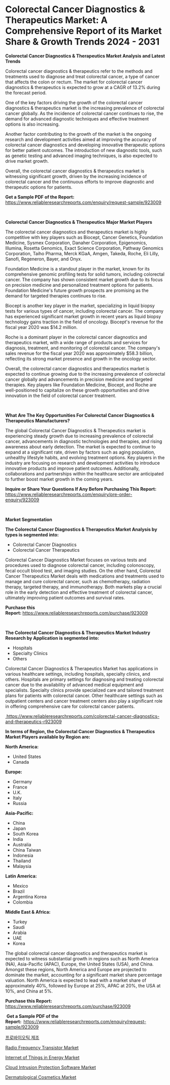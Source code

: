 <p><h1>Colorectal Cancer Diagnostics & Therapeutics Market: A Comprehensive Report of its Market Share & Growth Trends 2024 - 2031</h1></p><p><strong>Colorectal Cancer Diagnostics & Therapeutics Market Analysis and Latest Trends</strong></p>
<p><p>Colorectal cancer diagnostics & therapeutics refer to the methods and treatments used to diagnose and treat colorectal cancer, a type of cancer that affects the colon or rectum. The market for colorectal cancer diagnostics & therapeutics is expected to grow at a CAGR of 13.2% during the forecast period. </p><p>One of the key factors driving the growth of the colorectal cancer diagnostics & therapeutics market is the increasing prevalence of colorectal cancer globally. As the incidence of colorectal cancer continues to rise, the demand for advanced diagnostic techniques and effective treatment options is also increasing. </p><p>Another factor contributing to the growth of the market is the ongoing research and development activities aimed at improving the accuracy of colorectal cancer diagnostics and developing innovative therapeutic options for better patient outcomes. The introduction of new diagnostic tools, such as genetic testing and advanced imaging techniques, is also expected to drive market growth.</p><p>Overall, the colorectal cancer diagnostics & therapeutics market is witnessing significant growth, driven by the increasing incidence of colorectal cancer and the continuous efforts to improve diagnostic and therapeutic options for patients.</p></p>
<p><strong>Get a Sample PDF of the Report:&nbsp;</strong> <a href="https://www.reliableresearchreports.com/enquiry/request-sample/923009">https://www.reliableresearchreports.com/enquiry/request-sample/923009</a></p>
<p>&nbsp;</p>
<p><strong>Colorectal Cancer Diagnostics & Therapeutics Major Market Players</strong></p>
<p><p>The colorectal cancer diagnostics and therapeutics market is highly competitive with key players such as Biocept, Cancer Genetics, Foundation Medicine, Sysmex Corporation, Danaher Corporation, Epigenomics, Illumina, Rosetta Genomics, Exact Science Corporation, Pathway Genomics Corporation, Taiho Pharma, Merck KGaA, Amgen, Takeda, Roche, Eli Lilly, Sanofi, Regeneron, Bayer, and Onyx.</p><p>Foundation Medicine is a standout player in the market, known for its comprehensive genomic profiling tests for solid tumors, including colorectal cancer. The company has shown consistent market growth due to its focus on precision medicine and personalized treatment options for patients. Foundation Medicine's future growth prospects are promising as the demand for targeted therapies continues to rise.</p><p>Biocept is another key player in the market, specializing in liquid biopsy tests for various types of cancer, including colorectal cancer. The company has experienced significant market growth in recent years as liquid biopsy technology gains traction in the field of oncology. Biocept's revenue for the fiscal year 2020 was $14.2 million.</p><p>Roche is a dominant player in the colorectal cancer diagnostics and therapeutics market, with a wide range of products and services for diagnosis, treatment, and monitoring of colorectal cancer. The company's sales revenue for the fiscal year 2020 was approximately $58.3 billion, reflecting its strong market presence and growth in the oncology sector.</p><p>Overall, the colorectal cancer diagnostics and therapeutics market is expected to continue growing due to the increasing prevalence of colorectal cancer globally and advancements in precision medicine and targeted therapies. Key players like Foundation Medicine, Biocept, and Roche are well-positioned to capitalize on these growth opportunities and drive innovation in the field of colorectal cancer treatment.</p></p>
<p>&nbsp;</p>
<p><strong>What Are The Key Opportunities For Colorectal Cancer Diagnostics & Therapeutics Manufacturers?</strong></p>
<p><p>The global Colorectal Cancer Diagnostics & Therapeutics market is experiencing steady growth due to increasing prevalence of colorectal cancer, advancements in diagnostic technologies and therapies, and rising awareness about early detection. The market is expected to continue to expand at a significant rate, driven by factors such as aging population, unhealthy lifestyle habits, and evolving treatment options. Key players in the industry are focusing on research and development activities to introduce innovative products and improve patient outcomes. Additionally, collaborations and partnerships within the healthcare sector are anticipated to further boost market growth in the coming years.</p></p>
<p><strong>Inquire or Share Your Questions If Any Before Purchasing This Report:</strong> <a href="https://www.reliableresearchreports.com/enquiry/pre-order-enquiry/923009">https://www.reliableresearchreports.com/enquiry/pre-order-enquiry/923009</a></p>
<p>&nbsp;</p>
<p><strong>Market Segmentation</strong></p>
<p><strong>The Colorectal Cancer Diagnostics & Therapeutics Market Analysis by types is segmented into:</strong></p>
<p><ul><li>Colorectal Cancer Diagnostics</li><li>Colorectal Cancer Therapeutics</li></ul></p>
<p><p>Colorectal Cancer Diagnostics Market focuses on various tests and procedures used to diagnose colorectal cancer, including colonoscopy, fecal occult blood test, and imaging studies. On the other hand, Colorectal Cancer Therapeutics Market deals with medications and treatments used to manage and cure colorectal cancer, such as chemotherapy, radiation therapy, targeted therapy, and immunotherapy. Both markets play a crucial role in the early detection and effective treatment of colorectal cancer, ultimately improving patient outcomes and survival rates.</p></p>
<p><strong>Purchase this Report:&nbsp;</strong><a href="https://www.reliableresearchreports.com/purchase/923009">https://www.reliableresearchreports.com/purchase/923009</a></p>
<p>&nbsp;</p>
<p><strong>The Colorectal Cancer Diagnostics & Therapeutics Market Industry Research by Application is segmented into:</strong></p>
<p><ul><li>Hospitals</li><li>Specialty Clinics</li><li>Others</li></ul></p>
<p><p>Colorectal Cancer Diagnostics & Therapeutics Market has applications in various healthcare settings, including hospitals, specialty clinics, and others. Hospitals are primary settings for diagnosing and treating colorectal cancer due to the availability of advanced medical equipment and specialists. Specialty clinics provide specialized care and tailored treatment plans for patients with colorectal cancer. Other healthcare settings such as outpatient centers and cancer treatment centers also play a significant role in offering comprehensive care for colorectal cancer patients.</p></p>
<p><a href="https://www.reliableresearchreports.com/colorectal-cancer-diagnostics-and-therapeutics-r923009">&nbsp;https://www.reliableresearchreports.com/colorectal-cancer-diagnostics-and-therapeutics-r923009</a></p>
<p><strong>In terms of Region, the Colorectal Cancer Diagnostics & Therapeutics Market Players available by Region are:</strong></p>
<p>
    <p> <strong> North America: </strong>
        <ul>
            <li>United States</li>
            <li>Canada</li>
        </ul>
        </p> 
    <p> <strong> Europe: </strong>
        <ul>
            <li>Germany</li>
            <li>France</li>
            <li>U.K.</li>
            <li>Italy</li>
            <li>Russia</li>
        </ul>
        </p> 
    <p> <strong> Asia-Pacific: </strong>
        <ul>
            <li>China</li>
            <li>Japan</li>
            <li>South Korea</li>
            <li>India</li>
            <li>Australia</li>
            <li>China Taiwan</li>
            <li>Indonesia</li>
            <li>Thailand</li>
            <li>Malaysia</li>
        </ul>
        </p> 
    <p> <strong> Latin America: </strong>
        <ul>
            <li>Mexico</li>
            <li>Brazil</li>
            <li>Argentina Korea</li>
            <li>Colombia</li>
        </ul>
        </p> 
    <p> <strong> Middle East & Africa: </strong>
        <ul>
            <li>Turkey</li>
            <li>Saudi</li>
            <li>Arabia</li>
            <li>UAE</li>
            <li>Korea</li>
        </ul>
    </p>
    </p>
<p><p>The global colorectal cancer diagnostics and therapeutics market is expected to witness substantial growth in regions such as North America (NA), Asia-Pacific (APAC), Europe, the United States (USA), and China. Amongst these regions, North America and Europe are projected to dominate the market, accounting for a significant market share percentage valuation. North America is expected to lead with a market share of approximately 40%, followed by Europe at 25%, APAC at 20%, the USA at 10%, and China at 5%.</p></p>
<p><strong>Purchase this Report: </strong><a href="https://www.reliableresearchreports.com/purchase/923009">https://www.reliableresearchreports.com/purchase/923009</a></p>
<p>&nbsp;<strong>Get a Sample PDF of the Report:&nbsp;&nbsp;</strong><a href="https://www.reliableresearchreports.com/enquiry/request-sample/923009">https://www.reliableresearchreports.com/enquiry/request-sample/923009</a></p>
<p><strong></strong></p>
<p><p><a href="https://github.com/chupp85/Market-Research-Report-List-1/blob/main/866777953850.md">프로바이오틱 제조</a></p><p><a href="https://www.linkedin.com/pulse/radio-frequency-transistor-market-analysis-its-cagr-segmentation-vq3ee?trackingId=IDhGIDjH0867pAeVGJCusQ%3D%3D">Radio Frequency Transistor Market</a></p><p><a href="https://github.com/kosella/Market-Research-Report-List-3/blob/main/internet-of-things-in-energy-market.md">Internet of Things in Energy Market</a></p><p><a href="https://github.com/nathandecarvalho/Market-Research-Report-List-3/blob/main/cloud-intrusion-protection-software-market.md">Cloud Intrusion Protection Software Market</a></p><p><a href="https://www.linkedin.com/pulse/dermatological-cosmetics-market-research-report-its-history-forecast-jasoc?trackingId=moCnVGug0G9SV6hrqeNghg%3D%3D">Dermatological Cosmetics Market</a></p></p>